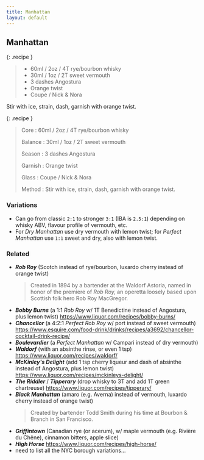 ```yaml
---
title: Manhattan
layout: default
---
```


## Manhattan

{: .recipe }
> - 60ml / 2oz / 4T rye/bourbon whisky
> - 30ml / 1oz / 2T sweet vermouth
> - 3 dashes Angostura
> - Orange twist
> - Coupe / Nick & Nora

Stir with ice, strain, dash, garnish with orange twist.

{: .recipe }
> Core
> : 60ml / 2oz / 4T rye/bourbon whisky
> 
> Balance
> : 30ml / 1oz / 2T sweet vermouth
> 
> Season
> : 3 dashes Angostura
> 
> Garnish
> : Orange twist
> 
> Glass
> : Coupe / Nick & Nora
> 
> Method
> : Stir with ice, strain, dash, garnish with orange twist.

### Variations

- Can go from classic `2:1` to stronger `3:1` (IBA is `2.5:1`) depending on whisky ABV, flavour profile of vermouth, etc.
- For _Dry Manhattan_ use dry vermouth with lemon twist; for _Perfect Manhattan_ use `1:1` sweet and dry, also with lemon twist.

### Related

- _**Rob Roy**_ (Scotch instead of rye/bourbon, luxardo cherry instead of orange twist)
  > Created in 1894 by a bartender at the Waldorf Astoria, named in honor of the premiere of _Rob Roy,_ an operetta loosely based upon Scottish folk hero Rob Roy MacGregor.
- _**Bobby Burns**_ (a 1:1 _Rob Roy_ w/ 1T Benedictine instead of Angostura, plus lemon twist) https://www.liquor.com/recipes/bobby-burns/
- _**Chancellor**_ (a 4:2:1 _Perfect Rob Roy_ w/ port instead of sweet vermouth) https://www.esquire.com/food-drink/drinks/recipes/a3692/chancellor-cocktail-drink-recipe/
- _**Boulevardier**_ (a _Perfect Manhattan_ w/ Campari instead of dry vermouth)
- _**Waldorf**_ (with an absinthe rinse, or even 1 tsp) https://www.liquor.com/recipes/waldorf/
- _**McKinley's Delight**_ (add 1 tsp cherry liqueur and dash of absinthe instead of Angostura, plus lemon twist) https://www.liquor.com/recipes/mckinleys-delight/
- _**The Riddler**_ / _**Tipperary**_ (drop whisky to 3T and add 1T green chartreuse) https://www.liquor.com/recipes/tipperary/
- _**Black Manhattan**_ (amaro (e.g. Averna) instead of vermouth, luxardo cherry instead of orange twist)
  > Created by bartender Todd Smith during his time at Bourbon & Branch in San Francisco.
- _**Griffintown**_ (Canadian rye (or acerum), w/ maple vermouth (e.g. Rivière du Chêne), cinnamon bitters, apple slice)
- _**High Horse**_ https://www.liquor.com/recipes/high-horse/
- need to list all the NYC borough variations...
